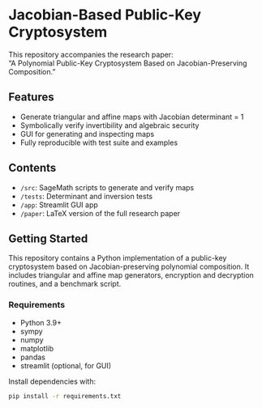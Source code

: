 # Jacobian-Based Public-Key Cryptosystem

This repository accompanies the research paper:  
“A Polynomial Public-Key Cryptosystem Based on Jacobian-Preserving Composition.”

## Features
- Generate triangular and affine maps with Jacobian determinant = 1
- Symbolically verify invertibility and algebraic security
- GUI for generating and inspecting maps
- Fully reproducible with test suite and examples

## Contents
- `/src`: SageMath scripts to generate and verify maps
- `/tests`: Determinant and inversion tests
- `/app`: Streamlit GUI app
- `/paper`: LaTeX version of the full research paper

## Getting Started

This repository contains a Python implementation of a public-key cryptosystem based on Jacobian-preserving polynomial composition. It includes triangular and affine map generators, encryption and decryption routines, and a benchmark script.

### Requirements

- Python 3.9+
- sympy
- numpy
- matplotlib
- pandas
- streamlit (optional, for GUI)

Install dependencies with:

```bash
pip install -r requirements.txt
